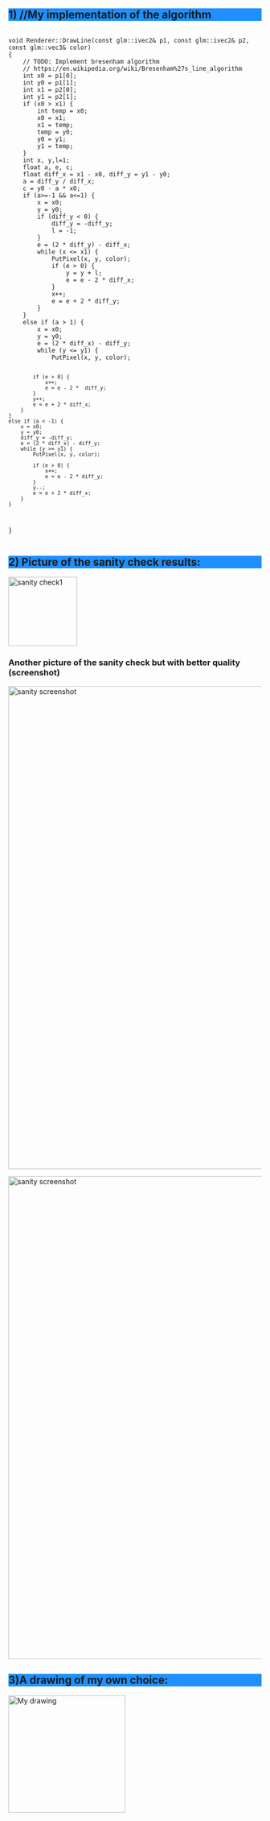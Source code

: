 <h2 style="background-color:DodgerBlue;">1) //My implementation of the algorithm </h2>
<pre><code>
void Renderer::DrawLine(const glm::ivec2& p1, const glm::ivec2& p2, const glm::vec3& color)
{
	// TODO: Implement bresenham algorithm
	// https://en.wikipedia.org/wiki/Bresenham%27s_line_algorithm
	int x0 = p1[0];
	int y0 = p1[1];
	int x1 = p2[0];
	int y1 = p2[1];
	if (x0 > x1) {
		int temp = x0;
		x0 = x1;
		x1 = temp;
		temp = y0;
		y0 = y1;
		y1 = temp;
	}
	int x, y,l=1;
	float a, e, c;
	float diff_x = x1 - x0, diff_y = y1 - y0;
	a = diff_y / diff_x;
	c = y0 - a * x0;
	if (a>=-1 && a<=1) {
		x = x0;
		y = y0;
		if (diff_y < 0) {
			diff_y = -diff_y;
			l = -1;
		}
		e = (2 * diff_y) - diff_x;
		while (x <= x1) {
			PutPixel(x, y, color);
			if (e > 0) {
				y = y + l;
				e = e - 2 * diff_x;
			}
			x++;
			e = e + 2 * diff_y;
		}
	}
	else if (a > 1) {
		x = x0;
		y = y0;
		e = (2 * diff_x) - diff_y;
		while (y <= y1) {
			PutPixel(x, y, color);

			if (e > 0) {
				x++;
				e = e - 2 *  diff_y;
			}
			y++;
			e = e + 2 * diff_x;
		}
	}
	else if (a < -1) {
		x = x0;
		y = y0;
		diff_y = -diff_y;
		e = (2 * diff_x) - diff_y;
		while (y >= y1) {
			PutPixel(x, y, color);

			if (e > 0) {
				x++;
				e = e - 2 * diff_y;
			}
			y--;
			e = e + 2 * diff_x;
		}
	}
}
</code></pre>
<p>
    <h2 style="background-color:DodgerBlue;">2) Picture of the sanity check results:</h2>
    <img width="137" alt="sanity check1" src="https://user-images.githubusercontent.com/75030682/200136965-040e598f-cc94-46c9-97ba-14aa117d7b97.png">
    <h3>Another picture of the sanity check but with better quality (screenshot)</h3>
    <img width="960" alt="sanity screenshot" src="https://user-images.githubusercontent.com/75030682/200137584-3b80c217-c7cc-44c4-8708-f98e733001a4.png">
</p>
<p>
    <img width="960" alt="sanity screenshot" src="https://user-images.githubusercontent.com/75030682/200137584-3b80c217-c7cc-44c4-8708-f98e733001a4.png">
    <h2 style="background-color:DodgerBlue;">3)A drawing of my own choice:</h2>
    <img width="233" alt="My drawing" src="https://user-images.githubusercontent.com/75030682/200137031-49884cfd-7d89-4687-9e05-885906c30cc8.png">
</p>